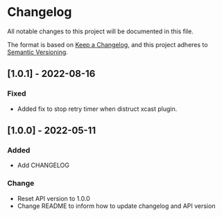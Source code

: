# Changelog

All notable changes to this project will be documented in this file.

The format is based on [Keep a Changelog](https://keepachangelog.com/en/1.0.0/),
and this project adheres to [Semantic Versioning](https://semver.org/spec/v2.0.0.html).

## [1.0.1] - 2022-08-16
### Fixed
- Added fix to stop retry timer when distruct xcast plugin.

## [1.0.0] - 2022-05-11
### Added
- Add CHANGELOG

### Change
- Reset API version to 1.0.0
- Change README to inform how to update changelog and API version
